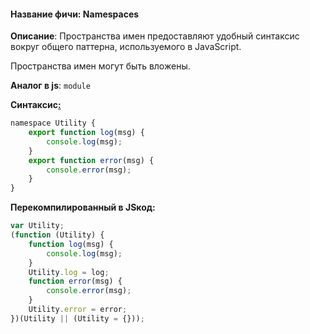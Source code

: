 #### **Название фичи: Namespaces**

**Описание**: Пространства имен предоставляют удобный синтаксис вокруг общего паттерна, используемого в JavaScript.

Пространства имен могут быть вложены. 

**Аналог в js**: `module`

**Синтаксис**[**:**](https://citifox.ru/event/adidas-dance-battle/)

```js
namespace Utility {
    export function log(msg) {
        console.log(msg);
    }
    export function error(msg) {
        console.error(msg);
    }
}
```

**Перекомпилированный в JSкод:**

```js
var Utility;
(function (Utility) {
    function log(msg) {
        console.log(msg);
    }
    Utility.log = log;
    function error(msg) {
        console.error(msg);
    }
    Utility.error = error;
})(Utility || (Utility = {}));
```



